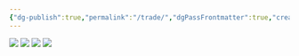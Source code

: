 ```yaml
---
{"dg-publish":true,"permalink":"/trade/","dgPassFrontmatter":true,"created":"2024-12-29T16:21:17.910+08:00","updated":"2024-12-29T16:30:34.412+08:00"}
---
```


![](https://mes-photos.oss-cn-hangzhou.aliyuncs.com/img/1b8c663a6597b25d02de8fe06687cd7f.jpg)
![](https://mes-photos.oss-cn-hangzhou.aliyuncs.com/img/20241229162231.png)
![](https://mes-photos.oss-cn-hangzhou.aliyuncs.com/img/20241229162301.png)
![](https://mes-photos.oss-cn-hangzhou.aliyuncs.com/img/20241229162337.png)
